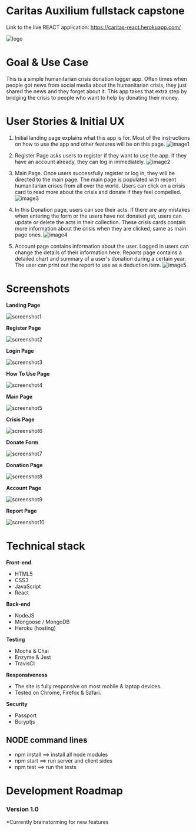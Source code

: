 # Caritas Auxilium fullstack capstone

Link to the live REACT application: https://caritas-react.herokuapp.com/

![logo](https://github.com/PeterAndreas77/caritas-auxilium-react/blob/master/images/logo.png)

# Goal & Use Case

This is a simple humanitarian crisis donation logger app. Often times when people got news from social media about the humanitarian crisis, they just shared the news and they forget about it. This app takes that extra step by bridging the crisis to people who want to help by donating their money.

# User Stories & Initial UX

1. Initial landing page explains what this app is for. Most of the instructions on how to use the app and other features will be on this page.
   ![image1](https://github.com/PeterAndreas77/caritas-auxilium-react/blob/master/images/react-landing.jpg)

2. Register Page asks users to register if they want to use the app. If they have an account already, they can log in immediately.
   ![image2](https://github.com/PeterAndreas77/caritas-auxilium-react/blob/master/images/react-reglog.jpg)

3. Main Page. Once users successfully register or log in, they will be directed to the main page. The main page is populated with recent humanitarian crises from all over the world. Users can click on a crisis card to read more about the crisis and donate if they feel compelled.
   ![image3](https://github.com/PeterAndreas77/caritas-auxilium-react/blob/master/images/react-main.jpg)

4. In this Donation page, users can see their acts. If there are any mistakes when entering the form or the users have not donated yet, users can update or delete the acts in their collection. These crisis cards contain more information about the crisis when they are clicked, same as main page ones.
   ![image4](https://github.com/PeterAndreas77/caritas-auxilium-react/blob/master/images/react-donation.jpg)

5. Account page contains information about the user. Logged in users can change the details of their information here. Reports page contains a detailed chart and summary of a user's donation during a certain year. The user can print out the report to use as a deduction item.
   ![image5](https://github.com/PeterAndreas77/caritas-auxilium-react/blob/master/images/react-accrep.jpg)

# Screenshots

**Landing Page**

![screenshot1](https://github.com/PeterAndreas77/caritas-auxilium-react/blob/master/images/screenshot-landing.png)

**Register Page**

![screenshot2](https://github.com/PeterAndreas77/caritas-auxilium-react/blob/master/images/screenshot-register.png)

**Login Page**

![screenshot3](https://github.com/PeterAndreas77/caritas-auxilium-react/blob/master/images/screenshot-login.png)

**How To Use Page**

![screenshot4](https://github.com/PeterAndreas77/caritas-auxilium-react/blob/master/images/screenshot-howto.png)

**Main Page**

![screenshot5](https://github.com/PeterAndreas77/caritas-auxilium-react/blob/master/images/screenshot-main.png)

**Crisis Page**

![screenshot6](https://github.com/PeterAndreas77/caritas-auxilium-react/blob/master/images/screenshot-crisis.png)

**Donate Form**

![screenshot7](https://github.com/PeterAndreas77/caritas-auxilium-react/blob/master/images/screenshot-donate.png)

**Donation Page**

![screenshot8](https://github.com/PeterAndreas77/caritas-auxilium-react/blob/master/images/screenshot-donation.png)

**Account Page**

![screenshot9](https://github.com/PeterAndreas77/caritas-auxilium-react/blob/master/images/screenshot-account.png)

**Report Page**

![screenshot10](https://github.com/PeterAndreas77/caritas-auxilium-react/blob/master/images/screenshot-report.png)

# Technical stack

**Front-end**

- HTML5
- CSS3
- JavaScript
- React

**Back-end**

- NodeJS
- Mongoose / MongoDB
- Heroku (hosting)

**Testing**

- Mocha & Chai
- Enzyme & Jest
- TravisCI

**Responsiveness**

- The site is fully responsive on most mobile & laptop devices.
- Tested on Chrome, Firefox & Safari.

**Security**

- Passport
- Bcryptjs

## NODE command lines

- npm install ==> install all node modules
- npm start ==> run server and client sides
- npm test ==> run the tests

# Development Roadmap

### Version 1.0

\*Currently brainstorming for new features
